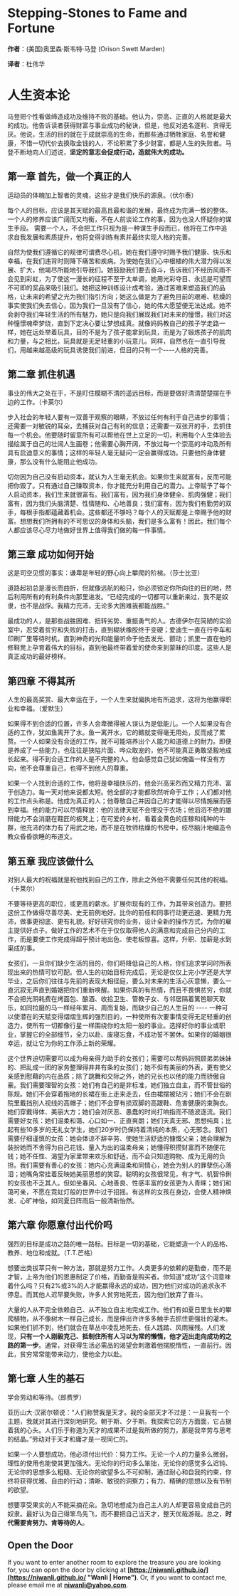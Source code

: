 Stepping-Stones to Fame and Fortune
===================================

**作者**：(美国)奥里森·斯韦特·马登 (Orison Swett Marden) 

**译者**：杜伟华

# 人生资本论

马登把个性看做缔造成功及维持不败的基础。他认为，崇高、正直的人格就是最大的成功。他告诉读者获得财富与事业成功的秘诀，但是，他反对追名逐利、贪得无厌。他说，生活的目的就在于成就崇高的生命，而那些通过牺牲家庭、名誉和健康，不惜一切代价去换取金钱的人，不论积累了多少财富，都是人生的失败者。马登不断地向人们述说，**坚定的意志会促成行动，造就伟大的成功。**

## 第一章 首先，做一个真正的人

运动员的体魄加上智者的灵魂，这些才是我们快乐的源泉。（伏尔泰）

每个人的目标，应该是其天赋的最高且最和谐的发展，最终成为完满一致的整体。
一个人的修养应该广阔而又均衡，不在人前谈论工作的事，因为也没人怀疑你的谋生手段。
需要一个人，不会把工作只视为是一种谋生手段而已，他将在工作中追求自我发展和素质提升，他将变得训练有素并最终实现人格的完善。

自然为使我们遵循它的规律可谓费尽心机，她在我们遵守时赐予我们健康、快乐和幸福，在我们违背时则降下痛苦和疾病。为使她在我们心中根植的伟大潜力得以发展、扩大，他竭尽所能地引导我们。她鼓励我们要去奋斗，告诉我们不经历风雨不会见到彩虹，为了使这一漫长的征程不至于太单调，她用光彩夺目、永远是可望而不可即的奖品来吸引我们。她把这种训练设计成考验，通过苦难来塑造我们的品格，让未来的希望之光为我们指引方向；她这么做是为了避免目前的艰难、枯燥的事实使我们失去信心，因为我们一旦没有了信心，她的伟大愿望便无法达成。她不会剥夺我们年轻生活的所有魅力，她只是向我们展现我们对未来的憧憬，我们对这种憧憬魂牵梦绕，直到下定决心要让梦想成真。就像妈妈教自己的孩子学走路一样，她在远处举着玩具，目的不是为了孩子能拿到玩具，而是为了锻炼孩子的肌肉和力量，与之相比，玩具就是无足轻重的小玩意儿。同样，自然也在一直引导我们，用越来越高级的玩具诱使我们前进，但目的只有一个----人格的完善。

## 第二章 抓住机遇

事业的伟大之处在于，不是盯住模糊不清的遥远目标，而是要做好清清楚楚摆在手边的工作。（卡莱尔）

步入社会的年轻人要有一双善于观察的眼睛，不放过任何有利于自己进步的事情；还需要一对敏锐的耳朵，去捕获对自己有利的信息；还需要一双张开的手，去抓住每一个机会。他要随时留意所有可以帮他在世上立足的一切，利用每个人生体验去描绘属于自己的壮阔人生画卷；他需要心胸开阔，不放过每一个崇高的冲动及所有具有启迪意义的事情；这样的年轻人毫无疑问一定会赢得成功。只要他的身体健康，那么没有什么能阻止他成功。

切勿因为自己没有启动资本，就认为人生毫无机会。如果你生来就富有，反而可能把你毁了。只有通过自己赚取资本，你才能充分利用自己的潜力。上帝赋予了每个人启动资本，我们生来就很富有。我们富有，因为我们身体健全、肌肉强健；我们富有，因为我们头脑清楚、性情随和、心地善良；我们富有，因为我们有勤劳的双手，每根手指都蕴藏着机会。这些都还不够吗？每个人的天赋都是上帝赐予他的财富。想想我们所拥有的不可思议的身体和头脑，我们是多么富有！因此，我们每个人都应该尽心尽力地做好世界上值得我们做的每一件事情。

## 第三章 成功如何开始

这是司空见惯的事实：谦卑是年轻的野心向上攀爬的阶梯。（莎士比亚）

道路起初总是漫长而曲折，但就像远航的船只，你必须锁定你所向往的目的地，然后利用所有的有利条件向那里进发。“已经完成的一切都可以重新来过，我不是奴隶，也不是战俘。我精力充沛，无论多大困难我都能战胜。”

最成功的人，是那些战胜困难、扭转劣势、重振勇气的人。古德伊尔在简陋的实验室中，忍受着贫穷和失败的打击，直到糊状橡胶终于变硬；爱迪生一直在行李车和印刷厂里等待时机，直到神奇的光和能量听命于他去发光、颤动；凯里一直在他的修鞋凳上孕育着伟大的目标，直到他最终带着爱的使命来到蒙昧的印度。这些人是真正成功的最好榜样。

## 第四章 不得其所

人生的最高奖赏、最大幸运在于，一个人生来就偏执地有所追求，这将为他赢得职业和幸福。（爱默生）

如果得不到合适的位置，许多人会卑微得被人误认为是低能儿。一个人如果没有合适的工作，犹如鱼离开了水。鱼一离开水，它的鳍就变得毫无用处，反而成了累赘。一个人如果没有合适的工作，就不可能培养出个人能力和道德上的耐力。即便是养成了一些能力，也往往是狭隘片面、哗众取宠的，他不可能真正勇敢坚毅地成长起来。得不到合适工作的人是不完整的人。他会感觉自己犹如傀儡一样没有方向，他不会尊重自己，也得不到他人的尊重。

如果一个人找到合适的工作，他将是幸福快乐的，他会兴高采烈而又精力充沛、富于创造力。每一天对他来说都太短。他全部的才能都欣然听命于工作；人们都对他的工作点头称是。他成为真正的人；他尊敬自己并因自己的才能得以尽情施展而感到幸福。他的能力可以尽情释放：他的法律天赋不会埋没于农场；他滔滔不绝的雄辩能力不会消磨在鞋匠的板凳上；在可爱的乡村，看着金黄色的庄稼和纯种的牛群，他充沛的体力有了用武之地，而不是在牧师枯燥的书房中，绞尽脑汁地编造令教众昏昏欲睡的布道文。

## 第五章 我应该做什么

对别人最大的祝福就是祝他找到自己的工作，除此之外他不需要任何其他的祝福。（卡莱尔）

不要等待更高的职位，或更高的薪水。扩展你现有的工作，为其带来创造力。要把这份工作做得尽善尽美、史无前例地好。比你的前任和同事行动更迅速、更精力充沛，做事更彻底、更有礼貌。好好研究你的业务，设计全新的操作方式，为你的雇主提供好点子。做好工作的艺术不在于仅仅取得他人的满意和完成自己分内的工作，而是要使工作完成得超乎预计地出色、使老板惊喜。这样，升职、加薪是水到渠成的事。

女孩们，一旦你们缺少生活的目的，你们将降低自己的人格，你们追求学问时所表现出来的热情可钦可配。但人生的初始目标完成后，无论是仅仅上完小学还是大学毕业，之后你们往往与先前的表现大相径庭，要么对未来的生活心灰意懒，要么一直沉寂无声直到婚姻把你们重新唤醒。如果你真的有热情，而且不畏惧贫穷，你就不会把光阴耗费在烤面包、酿酒、收拾卫生、管教子女、与邻居隔着篱笆聊天取乐，如同拉磨的马一样经年累月、周而复始，而缺少自己的人生目的 ---- 一种可以使潜在的天赋变得熠熠生辉的强烈目的，一种使所有次要事情变得无足轻重的创造力，使所有一切都像行星一样围绕你的太阳一般的事业。选择好你的事业或职业，掌握它的全部细节，全力以赴、废寝忘食，不成功誓不罢休。如果你的婚姻很幸运，就让它为你的工作添上新的荣耀。

‌这个世界迫切需要可以成为母亲得力助手的女孩们；需要可以帮妈妈照顾弟弟妹妹的、把乱成一团的家务整理得井井有条的女孩们；她不但有美丽的外表，更有使父亲感到慰藉的内在品质；除了跳舞和交际之外，她的兄长也以他的能力而骄傲自豪。我们需要理智的女孩：她们有自己的是非标准，她们独立自主，而不管世俗的陈规。她们不会穿着拖地的长裙在街上走来走去，任由裙摆被玷污；她们不会在剧院里戴挡别人视线的高帽子；她们不会穿有损双脚的高跟鞋、危害健康的束胸衣。她们穿戴得体、美丽大方；她们会对厌恶、愚蠢的时尚打响指而不随波逐流。我们需要好女孩：她们温柔和蔼、心口如一、正直爽朗；她们天真无邪、思想纯真；比起有些10多岁的无礼女学生，她们20岁时仍保持着清纯的本质，心无邪念。我们需要仔细谨慎的女孩：她会体谅不辞辛劳、使她生活舒适的慷慨父亲；她会理解为装扮她而不舍得为自己花钱、量入为出的温柔母亲；她懂得积攒财富而不随便花钱；她不任性、渴望为家里带来欢乐和舒适，而不会只知道购物、成为无用的负担。我们需要有善心的女孩：她内心充满温柔和同情心，她会为别人的罪孽伤心落泪；她嘴角常挂着反映她美丽思想的笑容。聪明的女孩很常见，有才气、机智伶俐的女孩也不乏其人。但如坐春风、心地善良、性感丰富的女孩更为人青睐；她们和蔼可亲，不愿在霓虹灯般的世界中过于招摇。有这样的女孩在身边，会使人精神焕发、心旷神怡，如同夏日阵雨后一般清新怡然。

## 第六章 你愿意付出代价吗

强烈的目标是成功之路的唯一路标。目标是一切的基础，它能塑造一个人的品格、教养、地位和成就。（T.T.芒格） 

想要出类拔萃只有一种方法，那就是努力工作。人类更多的依赖的是勤奋，而不是才智，上帝为他们的恩惠制定了价格，而勤奋是购买者。你知道“成功”这个词意味着什么吗？只有2%或3%的人才能赢得永远的成功，因为他们对成功的追求永不停息。而其他人迟早要失败，许多人贫穷地死去，因为他们放弃了奋斗。

大量的人从不完全依赖自己、从不独立自主地完成工作。他们有如夏日里生长的攀爬植物，从不像树木一样自己成长，而是伸出许许多多触手去抓住更强壮的灌木。如果他们抓不到，他们就会在草丛中凌乱地死去，任人践踏、风雨摧残。人们发现，**只有一个人刚毅克己、抵制住所有人习以为常的懒惰，他才迈出走向成功的之路的第一步**。通常，对获得生活必需品的渴望会刺激着他摆脱惰性，一直前行。因此，贫穷常常能带来动力，使他全力以赴。

## 第七章 人生的基石

学会劳动和等待。（郎费罗）

亚历山大·汉密尔顿说：“人们称赞我是天才。我的全部天才不过是：一旦我有一个主题，我就对其进行深刻地研究。朝于斯、夕于斯。我探索它的方方面面，它占据着我的心头。人们乐于称道为天才的成果不过是我所做的努力，那是我辛劳与思考的结晶。”劳动对于天才和庸才是一视同仁的。

如果一个人要想成功，他必须付出代价：努力工作。无论一个人的力量多么微弱，理性的使用也能使其更加强大。无论你的行动多么笨拙，无论你的感觉多么迟钝、无论你的思想多么粗糙、无论你的欲望多么不可抑制，通过耐心和自我的约束，你终将获得优雅、自由的行动；清晰、敏锐的洞察力；有力、精确的思想以及有节制的欲望。

想要享受果实的人不能采摘花朵。急切地想成为自己主人的人却更容易变成自己的奴隶。最好认为自己得笨鸟先飞，而不要把自己当天才，整天优哉游哉。总之，**时代需要肯努力、肯等待的人**。

## Open the Door

If you want to enter another room to explore the treasure you are looking for, you can open the door by clicking at **[https://niwanli.github.io/](https://niwanli.github.io/ "Wanli | Home")**. Or, if you want to contact me, please email me at **niwanli@yahoo.com**.


